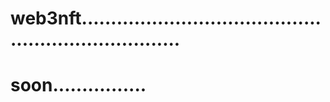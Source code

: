 # web3nft......................................................................
# soon................
